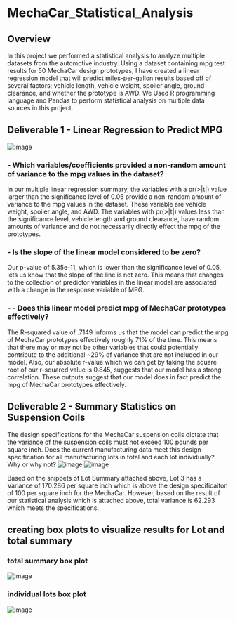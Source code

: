 # MechaCar_Statistical_Analysis
## Overview

In this project we performed a statistical analysis to analyze multiple datasets from the automotive industry.
Using a dataset containing mpg test results for 50 MechaCar design prototypes, I have created a linear regression model that will predict miles-per-gallon results based off of several factors; vehicle length, vehicle weight, spoiler angle, ground clearance, and whether the prototype is AWD.
We Used R programming language and Pandas to perform statistical analysis on multiple data sources in this project.




## Deliverable 1 - Linear Regression to Predict MPG
![image](https://user-images.githubusercontent.com/86033316/144937822-4d3a38f1-fc15-417b-b54d-210c9d4daa8f.png)

### - Which variables/coefficients provided a non-random amount of variance to the mpg values in the dataset?

In our multiple linear regression summary, the variables with a pr(>|t|) value larger than the significance level of 0.05 provide a non-random amount of variance to the mpg values in the dataset. These variable are vehicle weight, spoiler angle, and AWD. The variables with pr(>|t|) values less than the significance level, vehicle length and ground clearance, have random amounts of variance and do not necessarily directly effect the mpg of the prototypes.
### - Is the slope of the linear model considered to be zero?

Our p-value of 5.35e-11, which is lower than the significance level of 0.05, lets us know that the slope of the line is not zero. This means that changes to the collection of predictor variables in the linear model are associated with a change in the response variable of MPG.

### - - Does this linear model predict mpg of MechaCar prototypes effectively?
The R-squared value of .7149 informs us that the model can predict the mpg of MechaCar prototypes effectively roughly 71% of the time. This means that there may or may not be other variables that could potentially contribute to the additional ~29% of variance that are not included in our model. Also, our absolute r-value which we can get by taking the square root of our r-squared value is 0.845, suggests that our model has a strong correlation. These outputs suggest that our model does in fact predict the mpg of MechaCar prototypes effectively.
## Deliverable 2 - Summary Statistics on Suspension Coils
The design specifications for the MechaCar suspension coils dictate that the variance of the suspension coils must not exceed 100 pounds per square inch. Does the current manufacturing data meet this design specification for all manufacturing lots in total and each lot individually? Why or why not?
![image](https://user-images.githubusercontent.com/86033316/144941690-e2fbe1f5-1184-408f-a40f-3b71a70f0267.png)
![image](https://user-images.githubusercontent.com/86033316/144941739-41d28645-fb44-4a3e-9ff2-a9e71918f12f.png)

Based on the snippets of Lot Summary attached above, Lot 3 has a Variance of 170.286 per square inch which is above the design specificaiton of 100 per square inch for the MechaCar. However, based on the result of our statistical analysis which is attached above, total variance is 62.293 which meets the specifications. 

## creating box plots to visualize results for Lot and total summary

### total summary box plot
![image](https://user-images.githubusercontent.com/86033316/144942495-71f73ea7-7316-4095-84c9-0ffb7dfacffa.png)
### individual lots box plot
![image](https://user-images.githubusercontent.com/86033316/144942750-fad917bc-9881-4f95-a78a-507e3e39278d.png)

